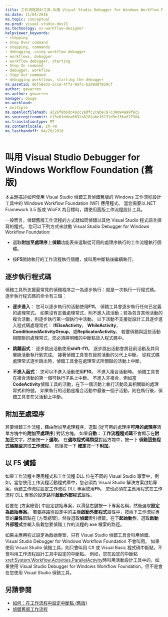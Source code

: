 ```yaml
---
title: 工作流程設計工具-叫用 Visual Studio Debugger for Windows Workflow Foundation （舊版）
ms.date: 11/04/2016
ms.topic: conceptual
ms.prod: visual-studio-dev15
ms.technology: vs-workflow-designer
helpviewer_keywords:
- stepping
- Step Over command
- stepping, commands
- debugging, using workflow debugger
- workflows, debugger
- workflow debugger, starting
- Step In command
- debugger, workflow
- Step Out command
- debugging workflows, starting the debugger
ms.assetid: d6f58e35-5cce-4ff2-9afc-b2d9d0f819cf
author: gewarren
ms.author: gewarren
manager: douge
ms.workload:
- multiple
ms.openlocfilehash: a326f8b6dc482c2adfc2caba797c38094a99f8c5
ms.sourcegitcommit: e13e61ddea6032a8282abe16131d9e136a927984
ms.translationtype: MT
ms.contentlocale: zh-TW
ms.lasthandoff: 04/26/2018
---
```

# <a name="invoking-the-visual-studio-debugger-for-windows-workflow-foundation-legacy"></a>叫用 Visual Studio Debugger for Windows Workflow Foundation (舊版)

本主題描述如何使用 Visual Studio 偵錯工具偵錯舊版的 Windows 工作流程設計工具中的 Windows Workflow Foundation (WF) 應用程式。 當您需要以.NET Framework 3.5 版或 WinFX 為目標時，請使用舊版工作流程設計工具。

一般而言，偵錯舊版工作流程的方式就如同偵錯以其他 Visual Studio 程式語言撰寫的程式。 您可以下列方式來啟動 Visual Studio Debugger for Windows Workflow Foundation:

-   選取**附加至處理序**上**偵錯**功能表來選取從可用的處理序執行的工作流程執行個體。

-   按**F5**開始執行的工作流程執行個體，或叫用中斷點後繼續執行。

## <a name="stepping-through-code"></a>逐步執行程式碼

偵錯工具所支援最常見的偵錯程序之一為逐步執行：就是一次執行一行程式碼。 逐步執行程式碼的命令有三個：

-   **逐步進入**： 您可以逐步執行的活動使用**F11**。 偵錯工具會逐步執行任何已定義的處理常式。 如果沒有定義處理常式，則不進入該活動；若為包含其他活動的複合活動，則逐步執行第一個執行中活動。 以下活動不支援從設計工具逐步進入程式碼處理常式： **IfElseActivity**， **WhileActivity**， **ConditionedActivityGroup**，或**ReplicatorActivity**。 若要偵錯與這些活動相關聯的處理常式，您必須將明確的中斷點放入程式碼中。

-   **跳離函式**： 逐步跳出活動使用**shift-f11**。 逐步跳出活動會將目前活動及其同層級活動執行到完成。 接著偵錯工具會在目前活動的父代上中斷。 從程式碼處理常式逐步跳出時，偵錯工具會在處理常式所關聯的活動上中斷。

-   **不進入函式**： 您可以不進入活動使用**F10**。 不進入複合活動時。 偵錯工具會在複合活動的第一個可執行子系上中斷。 不進入非複合，例如當**CodeActivity**偵錯工具的活動，在下一個活動上執行活動及其相關聯的處理常式和符號。 如果執行的活動是複合活動中最後一個子活動，則在執行後，偵錯工具會在父活動上中斷。

## <a name="attaching-to-a-process"></a>附加至處理序
 若要偵錯工作流程，藉由附加至處理程序，選取 [從可用的處理序**可用的處理序**清單方塊中的**附加至處理序**] 對話方塊。 如果**自動： 工作流程程式碼**不會顯示在**附加至**文字，然後按一下**選取**。 在**選取程式碼類型**對話方塊中，按一下 **偵錯這些程式碼類型**選取**工作流程**。 然後按一下 **確定**按一下**附加**。

## <a name="debugging-with-f5"></a>以 F5 偵錯
 如果工作流程主應用程式和工作流程 DLL 位在不同的 Visual Studio 專案中，例如，當您使用工作流程活動程式庫中，您必須為 Visual Studio 解決方案啟始專案，偵錯工作流程設定工作流程 DLL 專案使用**F5**。 您也必須在主應用程式在工作流程 DLL 專案的設定路徑**啟動外部程式**屬性。

 若要在 [方案總管] 中設定啟始專案，以滑鼠右鍵按一下專案名稱，然後選取**設定為啟始專案**。 若要將路徑設定中的主機**啟動外部程式**屬性中，按兩下工作流程專案的**屬性**節點在 [方案總管]，然後選取**偵錯**索引標籤。在下**起始動作**，選取**啟動外部程式**並輸入裝載您要偵錯工作的流程的.exe 檔案的路徑。

 如果主應用程式設定為啟始專案，只有 Visual Studio 偵錯工具會叫用偵錯。Visual Studio Debugger for Windows Workflow Foundation 不會叫用。 如果使用 Visual Studio 偵錯工具，則只會叫用 C# 或 Visual Basic 程式碼中斷點，不會叫用工作流程設計工具中設定的中斷點。 例如，您在設定的中斷點<xref:System.Workflow.Activities.ParallelActivity>時叫用活動設計工具中的，如果使用 Visual Studio Debugger for Windows Workflow Foundation，但不是會在您使用 Visual Studio 偵錯工具。

## <a name="see-also"></a>另請參閱

- [如何：在工作流程中設定中斷點 (舊版)](../workflow-designer/how-to-set-breakpoints-in-workflows-legacy.md)
- [偵錯舊版工作流程](../workflow-designer/debugging-legacy-workflows.md)